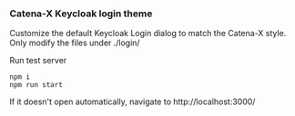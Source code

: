### Catena-X Keycloak login theme

Customize the default Keycloak Login dialog to match the Catena-X style.
Only modify the files under ./login/

Run test server

    npm i
    npm run start

If it doesn't open automatically, navigate to http://localhost:3000/
